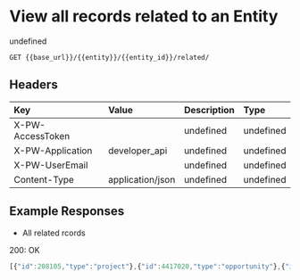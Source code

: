 # View all records related to an Entity

undefined

`GET {{base_url}}/{{entity}}/{{entity_id}}/related/`

## Headers

| Key | Value | Description | Type |
| :--- | :--- | :--- | :--- |
| X-PW-AccessToken |  | undefined | undefined |
| X-PW-Application | developer\_api | undefined | undefined |
| X-PW-UserEmail |  | undefined | undefined |
| Content-Type | application/json | undefined | undefined |

## Example Responses

* All related rcords

200: OK

```javascript
[{"id":208105,"type":"project"},{"id":4417020,"type":"opportunity"},{"id":4418567,"type":"opportunity"},{"id":13358412,"type":"company"}]
```

